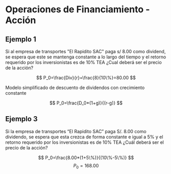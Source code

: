 # Operaciones de Financiamiento - Acción

## Ejemplo 1

Si al empresa de transportes "El Rapidito SAC" paga s/ 8.00 como dividend, se espera que este se mantenga constante a lo largo del tiempo y el retorno requerido por los inversionistas es de 10% TEA ¿Cual deberá ser el precio de la acción?

$$
P_0=\frac{Div}{r}=\frac{8}{10\%}=80.00
$$

Modelo simplificado de descuento de dividendos con crecimiento constante

$$
P_0=\frac{D_0*(1+g)}{(r-g)}
$$

## Ejemplo 3

Si la empresa de transportes “El Rapidito SAC” paga S/. 8.00 como dividendo, se espera que esta crezca de forma constante e igual a 5% y el retorno requerido por los inversionistas es de 10% TEA ¿Cuál deberá ser el precio de la acción?

$$
P_0=\frac{8.00*(1+5\%)}{(10\%-5\%)}
$$
$$
P_0=168.00
$$

